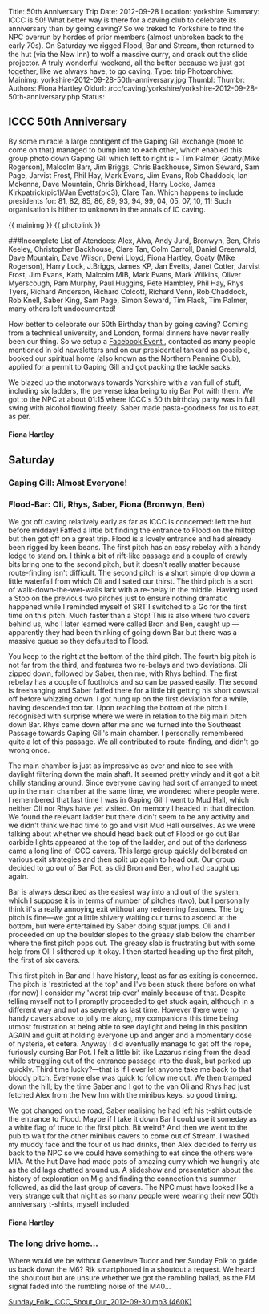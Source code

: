 Title: 50th Anniversary Trip
Date: 2012-09-28
Location: yorkshire
Summary: ICCC is 50! What better way is there for a caving club to celebrate its anniversary than by going caving? So we treked to Yorkshire to find the NPC overrun by hordes of prior members (almost unbroken back to the early 70s). On Saturday we rigged Flood, Bar and Stream, then returned to the hut (via the New Inn) to wolf a massive curry, and crack out the slide projector. A truly wonderful weekend, all the better because we just got together, like we always have, to go caving.
Type: trip
Photoarchive:
Mainimg: yorkshire-2012-09-28-50th-anniversary.jpg
Thumbl:
Thumbr:
Authors: Fiona Hartley
Oldurl: /rcc/caving/yorkshire/yorkshire-2012-09-28-50th-anniversary.php
Status:

##  ICCC 50th Anniversary
By some miracle a large contigent of the Gaping Gill exchange (more to come on that) managed to bump into to each other, which enabled this group photo down Gaping Gill which left to right is:- Tim Palmer, Goaty(Mike Rogerson), Malcolm Barr, Jim Briggs, Chris Backhouse, Simon Seward, Sam Page, Jarvist Frost, Phil Hay, Mark Evans, Jim Evans, Rob Chaddock, Ian Mckenna, Dave Mountain, Chris Birkhead, Harry Locke, James Kirkpatrick(pic1)/Jan Evetts(pic3), Clare Tan.
Which happens to include presidents for: 81, 82, 85, 86, 89, 93, 94, 99, 04, 05, 07, 10, 11! Such organisation is hither to unknown in the annals of IC caving.

{{ mainimg }}
{{ photolink }}

###Incomplete List of Atendees: Alex, Alva, Andy Jurd, Bronwyn, Ben, Chris Keeley, Christopher Backhouse, Clare Tan, Colm Carroll, Daniel Greenwald, Dave Mountain, Dave Wilson, Dewi Lloyd, Fiona Hartley, Goaty (Mike Rogerson), Harry Lock, J.Briggs, James KP, Jan Evetts, Janet Cotter, Jarvist Frost, Jim Evans, Kath, Malcolm MIB, Mark Evans, Mark Wilkins, Oliver Myerscough, Pam Murphy, Paul Huggins, Pete Hambley, Phil Hay, Rhys Tyers, Richard Anderson, Richard Colcott, Richard Venn, Rob Chaddock, Rob Knell, Saber King, Sam Page, Simon Seward, Tim Flack, Tim Palmer, many others left undocumented!

How better to celebrate our 50th Birthday than by going caving? Coming from a technical university, and London, formal dinners have never really been our thing. So we setup a [ Facebook Event ](https://www.facebook.com/events/375725655797980/) , contacted as many people mentioned in old newsletters and on our presidential tankard as possible, booked our spiritual home (also known as the Northern Pennine Club), applied for a permit to Gaping Gill and got packing the tackle sacks.

We blazed up the motorways towards Yorkshire with a van full of stuff, including six ladders, the perverse idea being to rig Bar Pot with them. We got to the NPC at about 01:15 where ICCC's 50 th birthday party was in full swing with alcohol flowing freely. Saber made pasta-goodness for us to eat, as per.

####  Fiona Hartley

##  Saturday

###  Gaping Gill: Almost Everyone!

###  Flood-Bar: Oli, Rhys, Saber, Fiona (Bronwyn, Ben)

We got off caving relatively early as far as ICCC is concerned: left the hut before midday! Faffed a little bit finding the entrance to Flood on the hilltop but then got off on a great trip. Flood is a lovely entrance and had already been rigged by keen beans. The first pitch has an easy rebelay with a handy ledge to stand on. I think a bit of rift-like passage and a couple of crawly bits bring one to the second pitch, but it doesn't really matter because route-finding isn't difficult. The second pitch is a short simple drop down a little waterfall from which Oli and I sated our thirst. The third pitch is a sort of walk-down-the-wet-walls lark with a re-belay in the middle. Having used a Stop on the previous two pitches just to ensure nothing dramatic happened while I reminded myself of SRT I switched to a Go for the first time on this pitch. Much faster than a Stop! This is also where two cavers behind us, who I later learned were called Bron and Ben, caught up — apparently they had been thinking of going down Bar but there was a massive queue so they defaulted to Flood.

You keep to the right at the bottom of the third pitch. The fourth big pitch is not far from the third, and features two re-belays and two deviations. Oli zipped down, followed by Saber, then me, with Rhys behind. The first rebelay has a couple of footholds and so can be passed easily. The second is freehanging and Saber faffed there for a little bit getting his short cowstail off before whizzing down. I got hung up on the first deviation for a while, having descended too far. Upon reaching the bottom of the pitch I recognised with surprise where we were in relation to the big main pitch down Bar. Rhys came down after me and we turned into the Southeast Passage towards Gaping Gill's main chamber. I personally remembered quite a lot of this passage. We all contributed to route-finding, and didn't go wrong once.

The main chamber is just as impressive as ever and nice to see with daylight filtering down the main shaft. It seemed pretty windy and it got a bit chilly standing around. Since everyone caving had sort of arranged to meet up in the main chamber at the same time, we wondered where people were. I remembered that last time I was in Gaping Gill I went to Mud Hall, which neither Oli nor Rhys have yet visited. On memory I headed in that direction. We found the relevant ladder but there didn't seem to be any activity and we didn't think we had time to go and visit Mud Hall ourselves. As we were talking about whether we should head back out of Flood or go out Bar carbide lights appeared at the top of the ladder, and out of the darkness came a long line of ICCC cavers. This large group quickly deliberated on various exit strategies and then split up again to head out. Our group decided to go out of Bar Pot, as did Bron and Ben, who had caught up again.

Bar is always described as the easiest way into and out of the system, which I suppose it is in terms of number of pitches (two), but I personally think it's a really annoying exit without any redeeming features. The big pitch is fine—we got a little shivery waiting our turns to ascend at the bottom, but were entertained by Saber doing squat jumps. Oli and I proceeded on up the boulder slopes to the greasy slab below the chamber where the first pitch pops out. The greasy slab is frustrating but with some help from Oli I slithered up it okay. I then started heading up the first pitch, the first of six cavers.

This first pitch in Bar and I have history, least as far as exiting is concerned. The pitch is 'restricted at the top' and I've been stuck there before on what (for now) I consider my 'worst trip ever' mainly because of that. Despite telling myself not to I promptly proceeded to get stuck again, although in a different way and not as severely as last time. However there were no handy cavers above to jolly me along, my companions this time being utmost frustration at being able to see daylight and being in this position AGAIN and guilt at holding everyone up and anger and a momentary dose of hysteria, et cetera. Anyway I did eventually manage to get off the rope, furiously cursing Bar Pot. I felt a little bit like Lazarus rising from the dead while struggling out of the entrance passage into the dusk, but perked up quickly. Third time lucky?—that is if I ever let anyone take me back to that bloody pitch. Everyone else was quick to follow me out. We then tramped down the hill; by the time Saber and I got to the van Oli and Rhys had just fetched Alex from the New Inn with the minibus keys, so good timing.

We got changed on the road, Saber realising he had left his t-shirt outside the entrance to Flood. Maybe if I take it down Bar I could use it someday as a white flag of truce to the first pitch. Bit weird? And then we went to the pub to wait for the other minibus cavers to come out of Stream. I washed my muddy face and the four of us had drinks, then Alex decided to ferry us back to the NPC so we could have something to eat since the others were MIA. At the hut Dave had made pots of amazing curry which we hungrily ate as the old lags chatted around us. A slideshow and presentation about the history of exploration on Mig and finding the connection this summer followed, as did the last group of cavers. The NPC must have looked like a very strange cult that night as so many people were wearing their new 50th anniversary t-shirts, myself included.

####  Fiona Hartley

###  The long drive home...

Where would we be without Genevieve Tudor and her Sunday Folk to guide us back down the M6? Rik smartphoned in a shoutout a request. We heard the shoutout but are unsure whether we got the rambling ballad, as the FM signal faded into the rumbling noise of the M40...

[ Sunday_Folk_ICCC_Shout_Out_2012-09-30.mp3 (460K) ](Sunday_Folk_ICCC_Shout_Out_2012-09-30.mp3)
